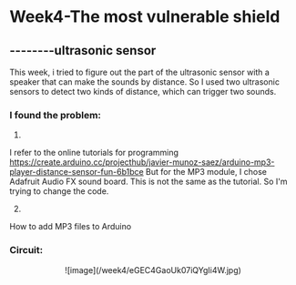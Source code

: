  

# Week4-The most vulnerable shield 
## --------ultrasonic sensor

This week, i tried to figure out the part of the ultrasonic sensor with a speaker that can make the sounds by distance.  So I used two ultrasonic sensors to detect two kinds of distance, which can trigger two sounds.  


### I found the problem:

1.
I refer to the online tutorials for programming
https://create.arduino.cc/projecthub/javier-munoz-saez/arduino-mp3-player-distance-sensor-fun-6b1bce
But for the MP3 module, I chose Adafruit Audio FX sound board. This is not the same as the tutorial. So I'm trying to change the code.

2. 
How to add MP3 files to Arduino


### Circuit:
<p align="center">
![image](/week4/eGEC4GaoUk07iQYgIi4W.jpg)




